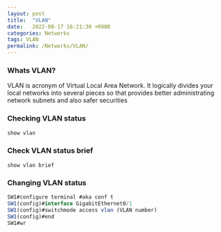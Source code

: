 ```yaml
---
layout: post
title:  "VLAN"
date:   2022-08-17 16:21:30 +0900
categories: Networks
tags: VLAN
permalink: /Networks/VLAN/
---
```



### Whats VLAN? 

VLAN is acronym of Virtual Local Area Network. It logically divides your local networks into several pieces so that provides better administrating network subnets and also safer securities




### Checking VLAN status

```jsx
show vlan
```

### Check VLAN status brief

```
show vlan brief
```

### Changing VLAN status

```jsx
SW1#configure terminal #aka conf t
SW1(config)#interface GigabitEthernet0/1
SW1(config)#switchmode access vlan (VLAN number)
SW1(config)#end
SW1#wr
```